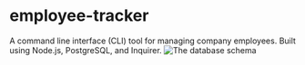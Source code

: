 # employee-tracker
A command line interface (CLI) tool for managing company employees. Built using Node.js, PostgreSQL, and Inquirer. 
![The database schema]([http://url/to/img.png](https://static.bc-edx.com/coding/software-dev/10-SQL/assets/100-sql-challenge-ERD.png))
